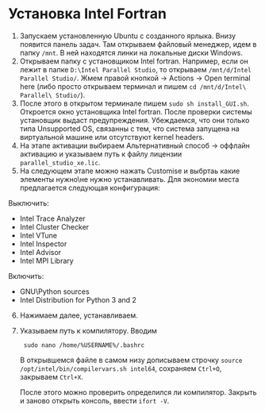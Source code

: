 # Установка Intel Fortran
1. Запускаем установленную Ubuntu с созданного ярлыка. Внизу появится панель задач. Там открываем файловый менеджер, идем в папку `/mnt`. В ней находятся линки на локальные диски Windows.
2. Открываем папку с установщиком Intel fortran. Например, если он лежит в папке `D:\Intel Parallel Studio`, то открываем `/mnt/d/Intel Parallel Studio/`. Жмем правой кнопкой -> Actions -> Open terminal here (либо просто открываем терминал и пишем `cd /mnt/d/Intel\ Parallel\ Studio/`).
3. После этого в открытом терминале пишем `sudo sh install_GUI.sh`. Откроется окно установщика Intel fortran. После проверки системы установщик выдаст предупреждения. Убеждаемся, что они только типа Unsupported OS, связанны с тем, что система запущена на виртуальной машине или отсутствуют kernel headers.
4. На этапе активации выбираем Альтернативный способ -> оффлайн активацию и указываем путь к файлу лицензии `parallel_studio_xe.lic`.
5. На следующем этапе можно нажать Customise и выбртаь какие элементы нужно\не нужно устанавливать. Для экономии места предлагается следующая конфигурация:

Выключить:
* Intel Trace Analyzer
* Intel Cluster Checker
* Intel VTune
* Intel Inspector
* Intel Advisor
* Intel MPI Library

Включить:
* GNU\Python sources
* Intel Distribution for Python 3 and 2

6. Нажимаем далее, устанавливаем.
7. Указываем путь к компилятору. Вводим

		sudo nano /home/%USERNAME%/.bashrc
	В открывшемся файле в самом низу дописываем строчку `source /opt/intel/bin/compilervars.sh intel64`, сохраняем `Ctrl+O`, закрываем `Ctrl+X`.

	После этого можно проверить определился ли компилятор. Закрыть и заново открыть консоль, ввести `ifort -V`.
